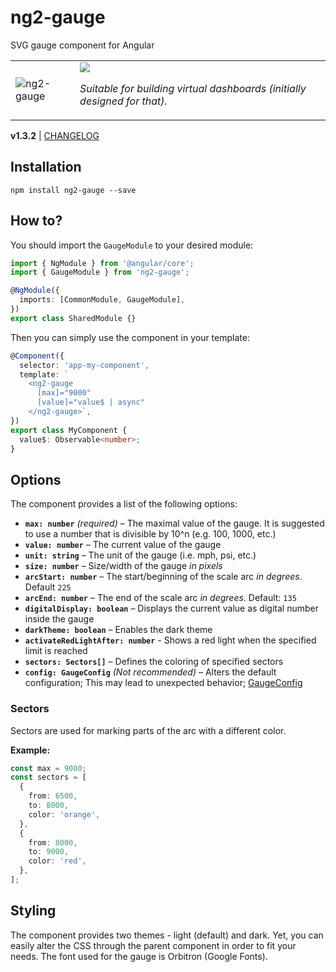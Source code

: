 # ng2-gauge

SVG gauge component for Angular

<table>
  <tr>
    <td>
      <img src="https://raw.githubusercontent.com/hawkgs/ng2-gauge/master/assets/gauge.png" alt="ng2-gauge" />
    </td>
    <td>
      <img src="https://raw.githubusercontent.com/hawkgs/ng2-gauge/master/assets/demo.gif" />
      <p><em>Suitable for building virtual dashboards (initially designed for that).</em></p>
    </td>
  </tr>
</table>

**v1.3.2** | [CHANGELOG](./CHANGELOG.md)

## Installation

```
npm install ng2-gauge --save
```

## How to?

You should import the `GaugeModule` to your desired module:

```typescript
import { NgModule } from '@angular/core';
import { GaugeModule } from 'ng2-gauge';

@NgModule({
  imports: [CommonModule, GaugeModule],
})
export class SharedModule {}
```

Then you can simply use the component in your template:

```typescript
@Component({
  selector: 'app-my-component',
  template: `
    <ng2-gauge
      [max]="9000"
      [value]="value$ | async"
    </ng2-gauge>`,
})
export class MyComponent {
  value$: Observable<number>;
}
```

## Options

The component provides a list of the following options:

- **`max: number`** _(required)_ – The maximal value of the gauge. It is suggested to use a number that is divisible by 10^n (e.g. 100, 1000, etc.)
- **`value: number`** – The current value of the gauge
- **`unit: string`** – The unit of the gauge (i.e. mph, psi, etc.)
- **`size: number`** – Size/width of the gauge _in pixels_
- **`arcStart: number`** – The start/beginning of the scale arc _in degrees_. Default `225`
- **`arcEnd: number`** – The end of the scale arc _in degrees_. Default: `135`
- **`digitalDisplay: boolean`** – Displays the current value as digital number inside the gauge
- **`darkTheme: boolean`** – Enables the dark theme
- **`activateRedLightAfter: number`** - Shows a red light when the specified limit is reached
- **`sectors: Sectors[]`** – Defines the coloring of specified sectors
- **`config: GaugeConfig`** _(Not recommended)_ – Alters the default configuration; This may lead to unexpected behavior; [GaugeConfig](./src/app/gauge/shared/config.ts)

### Sectors

Sectors are used for marking parts of the arc with a different color.

**Example:**

```typescript
const max = 9000;
const sectors = [
  {
    from: 6500,
    to: 8000,
    color: 'orange',
  },
  {
    from: 8000,
    to: 9000,
    color: 'red',
  },
];
```

## Styling

The component provides two themes - light (default) and dark. Yet, you can easily alter the CSS through the parent component in order to fit your needs. The font used for the gauge is Orbitron (Google Fonts).
